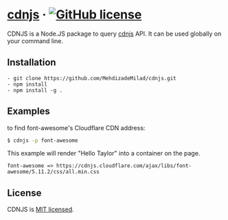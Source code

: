 #

# [cdnjs](https://github.com/MehdizadeMilad/cdnjs) &middot; [![GitHub license](https://img.shields.io/badge/license-MIT-green.svg)](https://github.com/facebook/react/blob/master/LICENSE)

CDNJS is a Node.JS package to query [cdnjs](httsp://cdnjs.com) API. It can be used globally on your command line.

## Installation

```
- git clone https://github.com/MehdizadeMilad/cdnjs.git
- npm install
- npm install -g .
```

## Examples

to find font-awesome's Cloudflare CDN address:

```zsh
$ cdnjs -p font-awesome
```

This example will render "Hello Taylor" into a container on the page.

```
font-awesome => https://cdnjs.cloudflare.com/ajax/libs/font-awesome/5.11.2/css/all.min.css
```

## License

CDNJS is [MIT licensed](./LICENSE).